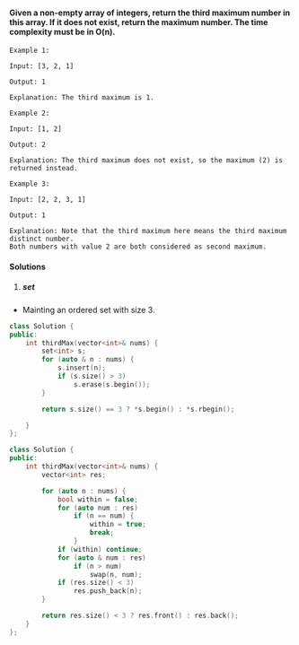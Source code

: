 #### Given a non-empty array of integers, return the third maximum number in this array. If it does not exist, return the maximum number. The time complexity must be in O(n).

```
Example 1:

Input: [3, 2, 1]

Output: 1

Explanation: The third maximum is 1.

Example 2:

Input: [1, 2]

Output: 2

Explanation: The third maximum does not exist, so the maximum (2) is returned instead.

Example 3:

Input: [2, 2, 3, 1]

Output: 1

Explanation: Note that the third maximum here means the third maximum distinct number.
Both numbers with value 2 are both considered as second maximum.
```


#### Solutions

1. ##### set

- Mainting an ordered set with size 3.

```cpp
class Solution {
public:
    int thirdMax(vector<int>& nums) {
        set<int> s;
        for (auto & n : nums) {
            s.insert(n);
            if (s.size() > 3)
                s.erase(s.begin());
        }

        return s.size() == 3 ? *s.begin() : *s.rbegin();

    }
};
```

```cpp
class Solution {
public:
    int thirdMax(vector<int>& nums) {
        vector<int> res;

        for (auto n : nums) {
            bool within = false;
            for (auto num : res)
                if (n == num) {
                    within = true;
                    break;
                }
            if (within) continue;
            for (auto & num : res)
                if (n > num)
                    swap(n, num);
            if (res.size() < 3)
                res.push_back(n);
        }

        return res.size() < 3 ? res.front() : res.back();
    }
};
```
